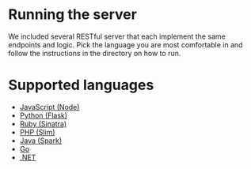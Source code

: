 # Running the server

We included several RESTful server that each implement the same endpoints and
logic.  Pick the language you are most comfortable in and follow the
instructions in the directory on how to run.

# Supported languages

* [JavaScript (Node)](node/README.md)
* [Python (Flask)](python/README.md)
* [Ruby (Sinatra)](ruby/README.md)
* [PHP (Slim)](php/README.md)
* [Java (Spark)](java/README.md)
* [Go](go/README.md)
* [.NET](dotnet/README.md)
